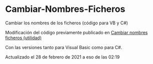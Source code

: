 # Cambiar-Nombres-Ficheros
 Cambiar los nombres de los ficheros (código para VB y C#)
 
 Modificación del código previamente publicado en [Cambiar nombres ficheros (utilidad)](https://www.elguillemola.com/2021/02/cambiar-nombres-ficheros-utilidad/) 
 
 Con las versiones tanto para Visual Basic como para C#.
 
 Actualizado el 28 de febrero de 2021 a eso de las 02:19 
